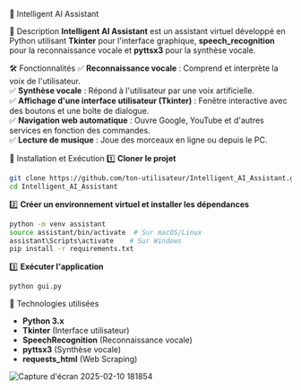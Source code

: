 🤖 Intelligent AI Assistant

📌 Description
**Intelligent AI Assistant** est un assistant virtuel développé en Python utilisant **Tkinter** pour l'interface graphique, **speech_recognition** pour la reconnaissance vocale et **pyttsx3** pour la synthèse vocale.

🛠️ Fonctionnalités
✅ **Reconnaissance vocale** : Comprend et interprète la voix de l'utilisateur.  
✅ **Synthèse vocale** : Répond à l'utilisateur par une voix artificielle.  
✅ **Affichage d'une interface utilisateur (Tkinter)** : Fenêtre interactive avec des boutons et une boîte de dialogue.  
✅ **Navigation web automatique** : Ouvre Google, YouTube et d'autres services en fonction des commandes.  
✅ **Lecture de musique** : Joue des morceaux en ligne ou depuis le PC.



🚀 Installation et Exécution
 1️⃣ **Cloner le projet**
```bash
git clone https://github.com/ton-utilisateur/Intelligent_AI_Assistant.git
cd Intelligent_AI_Assistant
```

2️⃣ **Créer un environnement virtuel et installer les dépendances**
```bash
python -m venv assistant
source assistant/bin/activate  # Sur macOS/Linux
assistant\Scripts\activate    # Sur Windows
pip install -r requirements.txt
```

3️⃣ **Exécuter l'application**
```bash
python gui.py
```

📌 Technologies utilisées
- **Python 3.x**
- **Tkinter** (Interface utilisateur)
- **SpeechRecognition** (Reconnaissance vocale)
- **pyttsx3** (Synthèse vocale)
- **requests_html** (Web Scraping)


![Capture d'écran 2025-02-10 181854](https://github.com/user-attachments/assets/a111ceea-0bc5-4b32-a880-43b6878d9c51)

